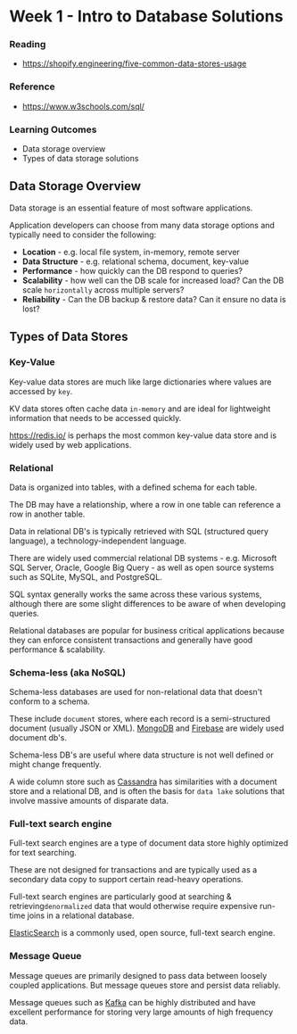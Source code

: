 # Week 1 - Intro to Database Solutions

### Reading
- https://shopify.engineering/five-common-data-stores-usage

### Reference
- https://www.w3schools.com/sql/

### Learning Outcomes
- Data storage overview
- Types of data storage solutions

## Data Storage Overview

Data storage is an essential feature of most software applications.

Application developers can choose from many data storage options and typically need to consider the following:

- **Location** - e.g. local file system, in-memory, remote server
- **Data Structure** - e.g. relational schema, document, key-value
- **Performance** - how quickly can the DB respond to queries?
- **Scalability** - how well can the DB scale for increased load? Can the DB scale `horizontally` across multiple servers?
- **Reliability** - Can the DB backup & restore data? Can it ensure no data is lost?


## Types of Data Stores

### Key-Value 
Key-value data stores are much like large dictionaries where values are accessed by `key`. 

KV data stores often cache data `in-memory` and are ideal for lightweight information that needs to be accessed quickly.

https://redis.io/ is perhaps the most common key-value data store and is widely used by web applications.

### Relational 
Data is organized into tables, with a defined schema for each table. 

The DB may have a relationship, where a row in one table can reference a row in another table.

Data in relational DB's is typically retrieved with SQL (structured query language), a technology-independent language.

There are widely used commercial relational DB systems - e.g. Microsoft SQL Server, Oracle, Google Big Query - as well as open source systems such as SQLite, MySQL, and PostgreSQL.

SQL syntax generally works the same across these various systems, although there are some slight differences to be aware of when developing queries.

Relational databases are popular for business critical applications because they can enforce consistent transactions and generally have good performance & scalability.

### Schema-less (aka NoSQL)
Schema-less databases are used for non-relational data that doesn't conform to a schema.

These include `document` stores, where each record is a semi-structured document (usually JSON or XML). [MongoDB](https://www.mongodb.com/) and [Firebase](https://firebase.google.com/products/realtime-database) are widely used document db's.

Schema-less DB's are useful where data structure is not well defined or might change frequently. 

A wide column store such as [Cassandra](http://cassandra.apache.org/) has similarities with a document store and a relational DB, and is often the basis for `data lake` solutions that involve massive amounts of disparate data.

### Full-text search engine

Full-text search engines are a type of document data store highly optimized for text searching.

These are not designed for transactions and are typically used as a secondary data copy to support certain read-heavy operations. 

Full-text search engines are particularly good at searching & retrieving`denormalized` data that would otherwise require expensive run-time joins in a relational database.

[ElasticSearch](https://www.elastic.co/guide/en/elasticsearch/reference/current/elasticsearch-intro.html) is a commonly used, open source, full-text search engine.

### Message Queue

Message queues are primarily designed to pass data between loosely coupled applications. But message queues store and persist data reliably.

Message queues such as [Kafka](https://kafka.apache.org/) can be highly distributed and have excellent performance for storing very large amounts of high frequency data.
